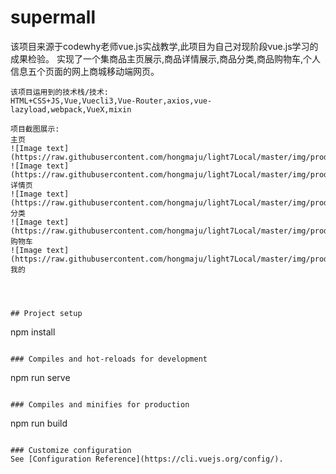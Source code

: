 # supermall
该项目来源于codewhy老师vue.js实战教学,此项目为自己对现阶段vue.js学习的成果检验。
实现了一个集商品主页展示,商品详情展示,商品分类,商品购物车,个人信息五个页面的网上商城移动端网页。
```
该项目运用到的技术栈/技术:
HTML+CSS+JS,Vue,Vuecli3,Vue-Router,axios,vue-lazyload,webpack,VueX,mixin

项目截图展示:
主页
![Image text](https://raw.githubusercontent.com/hongmaju/light7Local/master/img/productShow/20170518152848.png)
![Image text](https://raw.githubusercontent.com/hongmaju/light7Local/master/img/productShow/20170518152848.png)
详情页
![Image text](https://raw.githubusercontent.com/hongmaju/light7Local/master/img/productShow/20170518152848.png)
分类
![Image text](https://raw.githubusercontent.com/hongmaju/light7Local/master/img/productShow/20170518152848.png)
购物车
![Image text](https://raw.githubusercontent.com/hongmaju/light7Local/master/img/productShow/20170518152848.png)
我的




## Project setup
```
npm install
```

### Compiles and hot-reloads for development
```
npm run serve
```

### Compiles and minifies for production
```
npm run build
```

### Customize configuration
See [Configuration Reference](https://cli.vuejs.org/config/).

